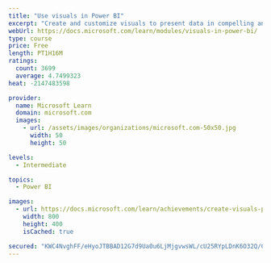 ```yaml
---
title: "Use visuals in Power BI"
excerpt: "Create and customize visuals to present data in compelling and insightful ways."
webUrl: https://docs.microsoft.com/learn/modules/visuals-in-power-bi/
type: course
price: Free
length: PT1H16M
ratings:
  count: 3699
  average: 4.7499323
heat: -2147483598

provider:
  name: Microsoft Learn
  domain: microsoft.com
  images:
    - url: /assets/images/organizations/microsoft.com-50x50.jpg
      width: 50
      height: 50

levels:
  - Intermediate

topics:
  - Power BI

images:
  - url: https://docs.microsoft.com/learn/achievements/create-visuals-power-bi-desktop-social.png
    width: 800
    height: 400
    isCached: true

secured: "KWC4NvghFF/eHyoJTBBAD12G7d9Ua0u6LjMjgvwsWL/cU25RYpLDnK6O32Q/C8QIaCKvXUkuXO0qc923jyKHtlFUe3VW42qNkam9AVrAua+sn34y+R/y/QYotkeQtY9uiyNwcQxhyRYxytPK2BMqMKQrxtP4ZPmm9JA9YIlVRx/zaez/RQYOG940kCy3TA82dSkxJLDqgGO+vpBBrodog62mZBSeJN06Q9lmBt3CqWlCPoW/viBV3HjGILSJKTeXu09uZjDwB8twFjA98KRqunJdak0rd2Q1YCqQUZvhAukWhdJLe46UGRyDVe7BXiN1ZHHJTZPBTNUBF3KElb6h3HOJ3dptqMW0vfCdiFaiMCgbkHc2PGqDdYOL904MOC4UFcjcPSVyn7U6kXC2OCZ57GTFTcdvCXPyZwn03q4xAM4=;OAmhVI3kDPaRLBxtALsM2g=="
---
```



